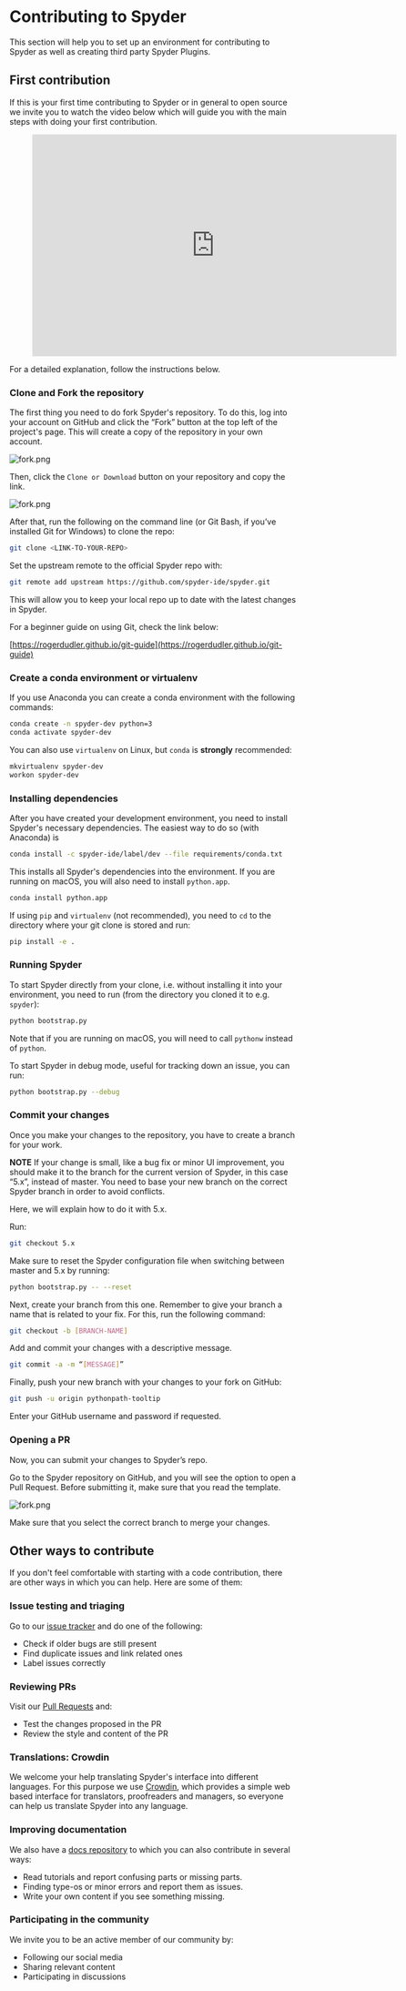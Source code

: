 # Contributing to Spyder

This section will help you to set up an environment for contributing to Spyder as well as creating third party Spyder Plugins.


## First contribution

If this is your first time contributing to Spyder or in general to open source we invite you to watch the video below which will guide you with the main steps with doing your first contribution.

<figure class="video_container">
  <iframe src="https://www.youtube.com/embed/GizipMT1LvQ" frameborder="0" allowfullscreen="true" width="640" height="390"> </iframe>
</figure>

For a detailed explanation, follow the instructions below.


### Clone and Fork the repository

The first thing you need to do fork Spyder's repository. To do this, log into your account on GitHub and click the “Fork” button at the top left of the project's page. This will create a copy of the repository in your own account.

![fork.png](images/fork.png)

Then, click the ``Clone or Download`` button on your repository and copy the link.

![fork.png](images/fork.png)

After that, run the following on the command line (or Git Bash, if you’ve installed Git for Windows) to clone the repo:

```bash
git clone <LINK-TO-YOUR-REPO>
```

Set the upstream remote to the official Spyder repo with:

```bash
git remote add upstream https://github.com/spyder-ide/spyder.git
```

This will allow you to keep your local repo up to date with the latest changes in Spyder.

For a beginner guide on using Git, check the link below:

[https://rogerdudler.github.io/git-guide](https://rogerdudler.github.io/git-guide)


### Create a conda environment or virtualenv

If you use Anaconda you can create a conda environment with the following commands:

```bash
conda create -n spyder-dev python=3
conda activate spyder-dev
```

You can also use `virtualenv` on Linux, but `conda` is **strongly** recommended:

```bash
mkvirtualenv spyder-dev
workon spyder-dev
```


### Installing dependencies

After you have created your development environment, you need to install Spyder's necessary dependencies. The easiest way to do so (with Anaconda) is

```bash
conda install -c spyder-ide/label/dev --file requirements/conda.txt
```

This installs all Spyder's dependencies into the environment.
If you are running on macOS, you will also need to install `python.app`.

```bash
conda install python.app
```

If using `pip` and `virtualenv` (not recommended), you need to `cd` to the directory where your git clone is stored and run:

```bash
pip install -e .
```


### Running Spyder

To start Spyder directly from your clone, i.e. without installing it into your environment, you need to run (from the directory you cloned it to e.g. `spyder`):

```bash
python bootstrap.py
```

Note that if you are running on macOS, you will need to call `pythonw` instead of `python`.

To start Spyder in debug mode, useful for tracking down an issue, you can run:

```bash
python bootstrap.py --debug
```


### Commit your changes

Once you make your changes to the repository,
you have to create a branch for your work.

**NOTE**
If your change is small, like a bug fix or minor UI improvement, you should make it to the branch for the current version of Spyder, in this case “5.x”, instead of master. You need to base your new branch on the correct Spyder branch in order to avoid conflicts.

Here, we will explain how to do it with 5.x.

Run:

```bash
git checkout 5.x
```

Make sure to reset the Spyder configuration file when switching between master and 5.x by running:

```bash
python bootstrap.py -- --reset
```

Next, create your branch from this one. Remember to give your branch a name that is related to your fix. For this, run the following command:

```bash
git checkout -b [BRANCH-NAME]
```

Add and commit your changes with a descriptive message.

```bash
git commit -a -m “[MESSAGE]”
```

Finally, push your new branch with your changes to your fork on GitHub:

```bash
git push -u origin pythonpath-tooltip
```

Enter your GitHub username and password if requested.


### Opening a PR

Now, you can submit your changes to Spyder’s repo.

Go to the Spyder repository on GitHub, and you will see the option to open a Pull Request. Before submitting it, make sure that you read the template.

![fork.png](images/PR.png)

Make sure that you select the correct branch to merge your changes.



## Other ways to contribute

If you don't feel comfortable with starting with a code contribution, there are other ways in which you can help. Here are some of them:


### Issue testing and triaging

Go to our [issue tracker](https://github.com/spyder-ide/spyder/issues) and do one of the following:

* Check if older bugs are still present
* Find duplicate issues and link related ones
* Label issues correctly


### Reviewing PRs

Visit our [Pull Requests](https://github.com/spyder-ide/spyder/pulls) and:

* Test the changes proposed in the PR
* Review the style and content of the PR


### Translations: Crowdin

We welcome your help translating Spyder's interface into different languages. For this purpose we use [Crowdin](https://crowdin.com/project/spyder), which provides a simple web based interface for translators, proofreaders and managers, so everyone can help us translate Spyder into any language.


### Improving documentation

We also have a [docs repository](https://github.com/spyder-ide/spyder-docs) to which you can also contribute in several ways:

* Read tutorials and report confusing parts or missing parts.
* Finding type-os or minor errors and report them as issues.
* Write your own content if you see something missing.


### Participating in the community

We invite you to be an active member of our community by:

* Following our social media
* Sharing relevant content
* Participating in discussions
